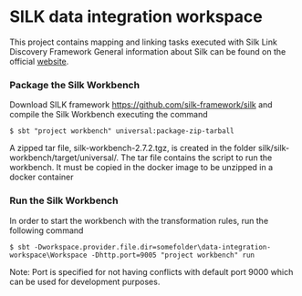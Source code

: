 # SILK data integration workspace

This project contains mapping and linking tasks executed with Silk Link Discovery Framework
General information about Silk can be found on the official [website](http://silkframework.org).

### Package the Silk Workbench
Download SILK framework https://github.com/silk-framework/silk and compile the Silk Workbench executing the command

    $ sbt "project workbench" universal:package-zip-tarball

A zipped tar file, silk-workbench-2.7.2.tgz, is created in the folder silk/silk-workbench/target/universal/. The tar file 
contains the script to run the workbench. It must be copied in the docker image to be unzipped in a docker container

### Run the Silk Workbench 
In order to start the workbench with the transformation rules, run the following command 

    $ sbt -Dworkspace.provider.file.dir=somefolder\data-integration-workspace\Workspace -Dhttp.port=9005 "project workbench" run

Note: Port is specified for not having conflicts with default port 9000 which can be used for development purposes.
